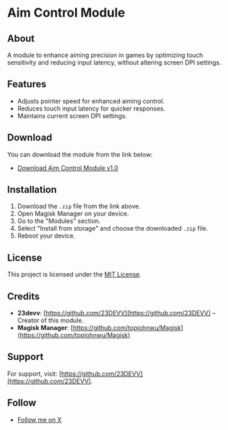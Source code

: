 # Aim Control Module

## About
A module to enhance aiming precision in games by optimizing touch sensitivity and reducing input latency, without altering screen DPI settings.

## Features
- Adjusts pointer speed for enhanced aiming control.
- Reduces touch input latency for quicker responses.
- Maintains current screen DPI settings.

## Download
You can download the module from the link below:
- [Download Aim Control Module v1.0](https://github.com/23DEVV/AimControlMagisk/releases/download/AimControl/Aim.Control.Module.1.0.zip)
## Installation
1. Download the `.zip` file from the link above.
2. Open Magisk Manager on your device.
3. Go to the "Modules" section.
4. Select "Install from storage" and choose the downloaded `.zip` file.
5. Reboot your device.

## License
This project is licensed under the [MIT License](LICENSE).

## Credits
- **23devv**: [https://github.com/23DEVV](https://github.com/23DEVV) – Creator of this module.
- **Magisk Manager**: [https://github.com/topjohnwu/Magisk](https://github.com/topjohnwu/Magisk)

## Support
For support, visit: [https://github.com/23DEVV](https://github.com/23DEVV).

## Follow
- [Follow me on X](https://x.com/23devv)

